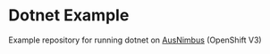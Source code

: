 # Dotnet Example

Example repository for running dotnet on [AusNimbus](https://www.ausnimbus.com.au/) (OpenShift V3)

